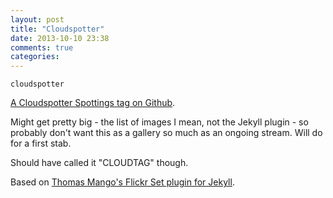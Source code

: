 ```yaml
---
layout: post
title: "Cloudspotter"
date: 2013-10-10 23:38
comments: true
categories:
---
```


`cloudspotter`

[A Cloudspotter Spottings tag on Github](https://github.com/xurizaemon/jekyll_cloudspotter_tag).

Might get pretty big - the list of images I mean, not the Jekyll plugin - so probably don't want this as a gallery so much as an ongoing stream. Will do for a first stab.

Should have called it "CLOUDTAG" though.

Based on [Thomas Mango's Flickr Set plugin for Jekyll](https://github.com/tsmango/jekyll_flickr_set_tag).
